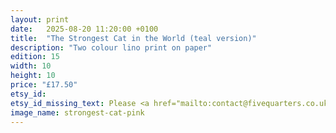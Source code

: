 ```yaml
---
layout: print
date:   2025-08-20 11:20:00 +0100
title:  "The Strongest Cat in the World (teal version)"
description: "Two colour lino print on paper"
edition: 15
width: 10
height: 10
price: "£17.50"
etsy_id:
etsy_id_missing_text: Please <a href="mailto:contact@fivequarters.co.uk">contact me</a> if you're interested in buying this print.
image_name: strongest-cat-pink
---
```

